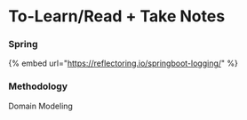 # To-Learn/Read + Take Notes

### Spring

{% embed url="https://reflectoring.io/springboot-logging/" %}

### Methodology

Domain Modeling

